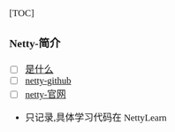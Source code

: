 <span  style="font-family: Simsun,serif; font-size: 17px; ">

[TOC]

### Netty-简介

- [ ] [是什么](https://www.zhihu.com/question/24322387/answer/2302486578)
- [ ] [netty-github](https://github.com/netty/netty)
- [ ] [netty-官网](https://netty.io/)
- 只记录,具体学习代码在 NettyLearn

</span>